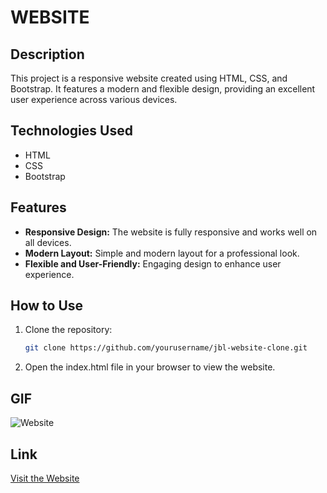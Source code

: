 # WEBSITE

## Description

This project is a responsive website created using HTML, CSS, and Bootstrap. It features a modern and flexible design, providing an excellent user experience across various devices.

## Technologies Used

- HTML
- CSS
- Bootstrap

## Features

- **Responsive Design:** The website is fully responsive and works well on all devices.
- **Modern Layout:** Simple and modern layout for a professional look.
- **Flexible and User-Friendly:** Engaging design to enhance user experience.

## How to Use

1. Clone the repository:
   ```bash
   git clone https://github.com/yourusername/jbl-website-clone.git
   
2. Open the index.html file in your browser to view the website.

## GIF

![Website](img/GIF.gif)

## Link

[Visit the Website](https://662e904dcd933bfa680a3d90--stellular-cucurucho-8de34c.netlify.app/)

